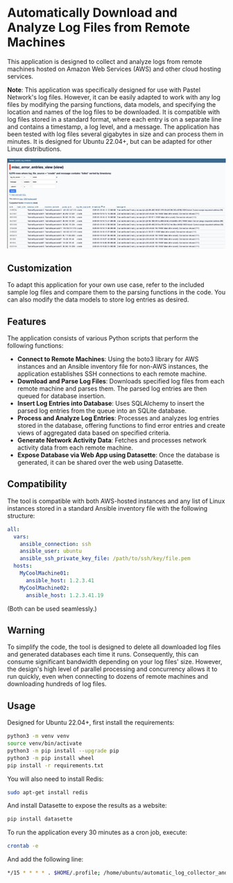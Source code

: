 # Automatically Download and Analyze Log Files from Remote Machines

This application is designed to collect and analyze logs from remote machines hosted on Amazon Web Services (AWS) and other cloud hosting services.

**Note**: This application was specifically designed for use with Pastel Network's log files. However, it can be easily adapted to work with any log files by modifying the parsing functions, data models, and specifying the location and names of the log files to be downloaded. It is compatible with log files stored in a standard format, where each entry is on a separate line and contains a timestamp, a log level, and a message. The application has been tested with log files several gigabytes in size and can process them in minutes. It is designed for Ubuntu 22.04+, but can be adapted for other Linux distributions.

![Demo Screenshot:](https://raw.githubusercontent.com/Dicklesworthstone/automatic_log_collector_and_analyzer/main/demo_screenshot.png)

## Customization

To adapt this application for your own use case, refer to the included sample log files and compare them to the parsing functions in the code. You can also modify the data models to store log entries as desired.

## Features

The application consists of various Python scripts that perform the following functions:

* **Connect to Remote Machines**: Using the boto3 library for AWS instances and an Ansible inventory file for non-AWS instances, the application establishes SSH connections to each remote machine.
* **Download and Parse Log Files**: Downloads specified log files from each remote machine and parses them. The parsed log entries are then queued for database insertion.
* **Insert Log Entries into Database**: Uses SQLAlchemy to insert the parsed log entries from the queue into an SQLite database.
* **Process and Analyze Log Entries**: Processes and analyzes log entries stored in the database, offering functions to find error entries and create views of aggregated data based on specified criteria.
* **Generate Network Activity Data**: Fetches and processes network activity data from each remote machine.
* **Expose Database via Web App using Datasette**: Once the database is generated, it can be shared over the web using Datasette.

## Compatibility

The tool is compatible with both AWS-hosted instances and any list of Linux instances stored in a standard Ansible inventory file with the following structure:

```yaml
all:
  vars:
    ansible_connection: ssh
    ansible_user: ubuntu
    ansible_ssh_private_key_file: /path/to/ssh/key/file.pem
  hosts:
    MyCoolMachine01:
      ansible_host: 1.2.3.41
    MyCoolMachine02:
      ansible_host: 1.2.3.41.19
```

(Both can be used seamlessly.)

## Warning

To simplify the code, the tool is designed to delete all downloaded log files and generated databases each time it runs. Consequently, this can consume significant bandwidth depending on your log files' size. However, the design's high level of parallel processing and concurrency allows it to run quickly, even when connecting to dozens of remote machines and downloading hundreds of log files.

## Usage

Designed for Ubuntu 22.04+, first install the requirements:

```bash
python3 -m venv venv
source venv/bin/activate
python3 -m pip install --upgrade pip
python3 -m pip install wheel
pip install -r requirements.txt
```

You will also need to install Redis:

```bash
sudo apt-get install redis
```

And install Datasette to expose the results as a website:

```bash
pip install datasette
```

To run the application every 30 minutes as a cron job, execute:

```bash
crontab -e
```

And add the following line:

```bash
*/15 * * * * . $HOME/.profile; /home/ubuntu/automatic_log_collector_and_analyzer/venv/bin/python /home/ubuntu/automatic_log_collector_and_analyzer/automatic_log_collector_and_analyzer.py >> /home/ubuntu/automatic_log_collector_and_analyzer/log_$(date +\%Y-\%m-\%dT\%H_\%M_\%S).log 2>&1
```
